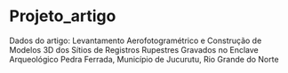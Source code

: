 # Projeto_artigo
Dados do artigo: Levantamento Aerofotogramétrico e Construção de Modelos 3D dos  Sítios de Registros Rupestres Gravados no Enclave Arqueológico Pedra Ferrada, Município de Jucurutu,  Rio Grande do Norte
